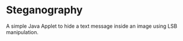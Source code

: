 # Steganography
A simple Java Applet to hide a text message inside an image using LSB manipulation.
